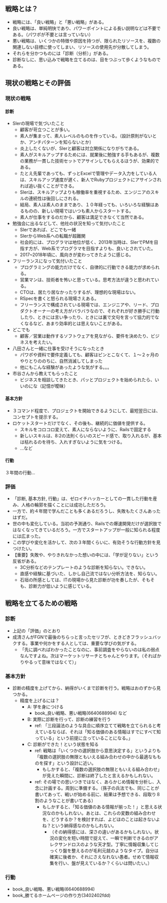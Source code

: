 ## 戦略とは？
- 戦略には、「良い戦略」と「悪い戦略」がある。
- 良い戦略は、単純明快であり、パワーポイントによる長い説明などは不要である。（パワポが不要とは言っていない）
- 悪い戦略は、いくつかの特徴や原因を持つが、限られたリソースを、複数の関連しない目標に使ってしまい、リソースの使用先が分散してしまう。
- それらを分かつものには「診断（分析）」がある。
- 診断なしに、思い込みで戦略を立てるのは、目をつぶって歩くようなものである。

## 現状の戦略とその評価
### 現状の戦略
#### 診断
- SIerの現場で気づいたこと
  - 顧客が苛立つことが多い。
  - 素人が集まって、素人レベルのものを作っている。（設計原則がないとか、アンチパターンを知らないとか）
  - 炎上したくないが、SIerと顧客は対立関係になりがちである。
  - 素人がスキルアップするためには、就業後に勉強する手もあるが、複数の業務が一貫した技術セットでアサインしてもらえるほうが、効果的である。
  - たとえ先輩であっても、ずっとExcelで管理やデータ入力をしている人は、スキルアップ速度が遅く、新人でRubyプロジェクトにアサインされれば追い抜くことができる。
  - SIerは、スキルアップよりも稼働率を重視するため、エンジニアのスキルの連続性は後回しにされる。
  - 結局、素人は素人のままであり、１０年経っても、いろいろな経験はあるものの、新しい現場ではいつも素人からスタートする。
  - 素人が仕事をするのだから、顧客は満足できなくて当然である。
- 勉強会に出るなどして、他社の状況を知って気付いたこと
  - SIerであれば、どこでも一緒
  - SIerからWeb系への転職が超難関
  - 社会的には、プログラマは地位が低く、2013年当時は、SIerでPMを目指す方が、Web系でプログラマを目指すよりも、良いとされていた。
  - 2017~2018年頃に、風向きが変わってきたように感じる。
- フリーランスになって気付いたこと
  - プログラミングの能力だけでなく、自律的に行動できる能力が求められる。
  - 営業マンは、技術者を怖いと思っている。思考方法が違うと思われている。
  - CTOは、居たり居なかったりするが、理想的な現場はない。
  - RSpecを書くと怒られる現場さえある。
  - フリーランスで構成されている現場では、エンジニアや、リード、プロダクトオーナーの考え方がバラバラなので、それぞれが好き勝手に行動したり、ときには言い争ったり、ときには裏で文句を言って協力的でなくなるなど、あまり効率的とは思えないことがある。
- どこでも
  - 顧客／営業は動作するソフトウェアを見ながら、要件を決めたり、ビジネスを考えたい。
- 八田さんと一緒に仕事を受けそうになったとき
  - パワポや資料で要件定義しても、顧客はピンとこなくて、１〜２ヶ月のやりとりののちに、自然消滅してしまった
  - 他にもこんな経験があったような気がする。。。
- 市谷さんから教えてもらったこと
  - ビジネスを相談してきたとき、パッとプロジェクトを始められたら、いいのにな（記憶が曖昧）
#### 基本方針
- ３コマンド程度で、プロジェクトを開始できるようにして、最短翌日には、コンセプトを提示する。
- ロケットスタートだけでなく、その後も、継続的に価値を提供する。
  - スキルをコロコロ変えて、素人にならないように、Railsで固定する
  - 新しいスキルは、8:2の法則くらいのスピード感で、取り入れるが、基本は枯れるのを待ち、入れすぎないように気をつける。
  - ...など
#### 行動
３年間の行動...
### 評価
- 「診断, 基本方針, 行動」は、ゼロイチハッカーとしての一貫した行動を産み、人格の輪郭を描くことには成功しただろう。
- 一方で、約４年間で学んだことも多くあるだろうし、失敗もたくさんあったはずだ。
- 世の中も変化している。当初の予測通り、Railsでの爆速開発だけが選択肢ではなくなってきているだろう。一方でスタートアップが一般に知られる程度には広まった。
- この学びや変化を活かして、次の３年間くらいに、有効そうな行動方針を見つけたい。
- 【重要】失敗や、やりきれなかった想いの中には、「学が足りない」という反省がある。
  - 3C分析などのテンプレートのような診断を知らない。できない。
  - 直感や経験に基づいた、しかし自己流ではない分析方法を、知らない。
  - 石垣の所感としては、ITの現場から見た診断が功を奏したが、そもそも、診断力が低いように感じている。


## 戦略を立てるための戦略
### 診断
- 上記の「評価」のとおり
- 成清さんがFGNで最後のちらっと言ったセリフが、ときどきフラッシュバックする。事業や何かをする人としては、重要な学びの気がする。
  - 「先に調べればわかったことなのに、事前調査をやらないのは私の弱点なんですよね。次はマーケットリサーチとちゃんとやります。（そればかりやるって意味ではなくて）」

### 基本方針
- 診断の精度を上げてから、納得がいくまで診断を行う。戦略はおのずから見つかる。
  - 精度を上げるには？
    - A: 学を身につける
      - book_良い戦略、悪い戦略(6640688994) など
    - B: 実際に診断を行って、診断の練習を行う
      - ref: 「三段論法のような具合に順序立てて戦略を立てられると考えているならば、それは「知る価値のある情報はすでにすべて知っている」という前提に立っていることになる。」
    - C: 診断ができた！という状態を知る
      - ref: 戦略は「いくつかの選択肢から意思決定する」というよりも「複数の選択肢の無限ともいえる組み合わせの中から最適なもものを探す」という設計に近い。
        - もしかすると、「複数の選択肢の無限ともいえる組み合わせ」が見えた瞬間に、診断は終了したと言えるかもしれない。
      - ref: その場での思いつきではなく、あらかじめ情報を分析し、入念に計画する。周到に準備する。（孫子の兵法でも、同じことが書いてあって、戦いが始める前に、結果は予想できる、段取り８割のようなことが書いてある）
        - もしかすると、「知る価値のある情報が揃った！」と思える状況なのかもしれない。あとは、これらの変数の組み合わせを、どうするか？を検討すれば、よどほのことは起きないよね？という納得感なのかもしれない。
          - （その納得感には、深さの違いがあるかもしれない。状況の変化を短い時間で捉えて、一瞬で判断できるのがアレクサンドロスのような天才型。丁寧に情報収集してじっくり盤を整えるのが毛利元就のようなタイプ。自分は確実に後者か、それにさえなれない愚者。せめて情報収集を行い、盤が見えているか？くらいは問いたい。）


### 行動
- book_良い戦略、悪い戦略(6640688994)
- book_勝てるホームページの作り方(3402402fdd)




